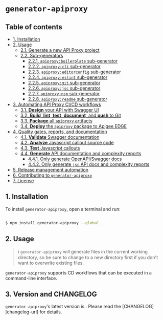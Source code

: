 #  `generator-apiproxy`

## Table of contents

<!-- toc -->

- [1. Installation](#1-installation)
- [2. Usage](#2-usage)
  * [2.1. Generate a new API Proxy project](#21-generate-a-new-api-proxy-project)
  * [2.2. Sub-generators](#22-sub-generators)
    + [2.2.1. `apiproxy:boilerplate` sub-generator](#221-apigee-apiproxyboilerplate-sub-generator)
    + [2.2.2. `apiproxy:cli` sub-generator](#222-apigee-apiproxycli-sub-generator)
    + [2.2.3. `apiproxy:editorconfig` sub-generator](#223-apigee-apiproxyeditorconfig-sub-generator)
    + [2.2.4. `apiproxy:eslint` sub-generator](#224-apigee-apiproxyeslint-sub-generator)
    + [2.2.5. `apiproxy:git` sub-generator](#225-apigee-apiproxygit-sub-generator)
    + [2.2.6. `apiproxy:jsc` sub-generator](#226-apigee-apiproxyjsc-sub-generator)
    + [2.2.7. `apiproxy:nsp` sub-generator](#227-apigee-apiproxynsp-sub-generator)
    + [2.2.8. `apiproxy:readme` sub-generator](#228-apigee-apiproxyreadme-sub-generator)
- [3. Automating API Proxy CI/CD workflows](#3-automating-api-proxy-cicd-workflows)
  * [3.1. **Design** your API with Swagger UI](#31-design-your-api-with-swagger-ui)
  * [3.2. **Build**, **lint**, **test**, **document**, and **push** to Git](#32-build-lint-test-document-and-push-to-git)
  * [3.3. **Package** all `apiproxy` artifacts](#33-package-all-apiproxy-artifacts)
  * [3.4. **Deploy** the `apiproxy` package to Apigee EDGE](#34-deploy-the-apiproxy-package-to-apigee-edge)
- [4. Quality gates, reports, and documentation](#4-quality-gates-reports-and-documentation)
  * [4.1. **Validate** Swagger documentation](#41-validate-swagger-documentation)
  * [4.2. **Analyze** Javascript callout source code](#42-analyze-javascript-callout-source-code)
  * [4.3. **Test** Javascript callouts](#43-test-javascript-callouts)
  * [4.4. **Generate** API documentation and complexity reports](#44-generate-api-documentation-and-complexity-reports)
    + [4.4.1. Only generate OpenAPI/Swagger docs](#441-only-generate-openapiswagger-docs)
    + [4.4.2. Only generate `jsc` API docs and complexity reports](#442-only-generate-jsc-api-docs-and-complexity-reports)
- [5. Release management automation](#5-release-management-automation)
- [6. Contributing to `generator-apiproxy`](#6-contributing-to-generator-apiproxy)
- [7. License](#7-license)

<!-- tocstop -->

<!-- tocend -->

## 1. Installation

To install `generator-apiproxy`, open a terminal and run:

```bash

$ npm install generator-apiproxy --global
```

## 2. Usage

> :information_source: `generator-apiproxy` will generate files in the current working directory, so be sure to change to a new directory first if you don't want to overwrite existing files.

`generator-apiproxy` supports CD workflows that can be executed in a command-line interface.

## 3. Version and CHANGELOG

`generator-apiproxy`'s latest version is <!-- semver --><!-- semverend -->. Please read the [CHANGELOG][changelog-url] for details.
